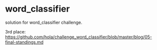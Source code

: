 # word_classifier
solution for word_classifier challenge.

3rd place: https://github.com/hola/challenge_word_classifier/blob/master/blog/05-final-standings.md

  
